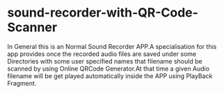 # sound-recorder-with-QR-Code-Scanner
In General this is an Normal Sound Recorder APP.A specialisation for this app provides once the recorded audio files are saved under some Directories with some user specified names that filename should be scanned by using Online QRCode Generator.At that  time a given Audio filename will be get played automatically inside the APP using PlayBack Fragment.
